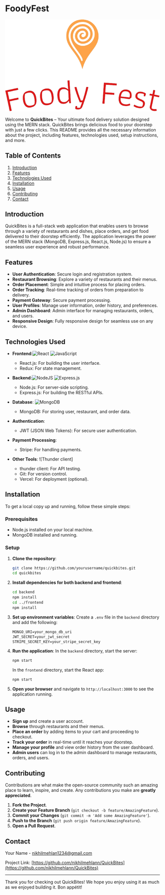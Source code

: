 # FoodyFest

![QuickBites Logo](frontend/src/assets/logo.png)

Welcome to **QuickBites** – Your ultimate food delivery solution designed using the MERN stack. QuickBites brings delicious food to your doorstep with just a few clicks. This README provides all the necessary information about the project, including features, technologies used, setup instructions, and more.

## Table of Contents
1. [Introduction](#introduction)
2. [Features](#features)
3. [Technologies Used](#technologies-used)
4. [Installation](#installation)
5. [Usage](#usage)
6. [Contributing](#contributing)
7. [Contact](#contact)

## Introduction
QuickBites is a full-stack web application that enables users to browse through a variety of restaurants and dishes, place orders, and get food delivered to their doorstep efficiently. The application leverages the power of the MERN stack (MongoDB, Express.js, React.js, Node.js) to ensure a seamless user experience and robust performance.

## Features
- **User Authentication**: Secure login and registration system.
- **Restaurant Browsing**: Explore a variety of restaurants and their menus.
- **Order Placement**: Simple and intuitive process for placing orders.
- **Order Tracking**: Real-time tracking of orders from preparation to delivery.
- **Payment Gateway**: Secure payment processing.
- **User Profiles**: Manage user information, order history, and preferences.
- **Admin Dashboard**: Admin interface for managing restaurants, orders, and users.
- **Responsive Design**: Fully responsive design for seamless use on any device.

## Technologies Used
- **Frontend**:![React](https://img.shields.io/badge/react-%2320232a.svg?style=for-the-badge&logo=react&logoColor=%2361DAFB) 
![JavaScript](https://img.shields.io/badge/javascript-%23323330.svg?style=for-the-badge&logo=javascript&logoColor=%23F7DF1E) 
  - React.js: For building the user interface.
  - Redux: For state management.
  
- **Backend**:![NodeJS](https://img.shields.io/badge/node.js-6DA55F?style=for-the-badge&logo=node.js&logoColor=white) ![Express.js](https://img.shields.io/badge/express.js-%23404d59.svg?style=for-the-badge&logo=express&logoColor=%2361DAFB) 
  - Node.js:  For server-side scripting.
  - Express.js: For building the RESTful APIs.
  
- **Database**:
![MongoDB](https://img.shields.io/badge/MongoDB-%234ea94b.svg?style=for-the-badge&logo=mongodb&logoColor=white) 
  - MongoDB: For storing user, restaurant, and order data.
  
- **Authentication**:
  - JWT (JSON Web Tokens): For secure user authentication.
  
- **Payment Processing**:
  - Stripe: For handling payments.
  
- **Other Tools**:
![Thunder client]
  - thunder client: For API testing.
  - Git: For version control.
  - Vercel: For deployment (optional).

## Installation
To get a local copy up and running, follow these simple steps:

### Prerequisites
- Node.js installed on your local machine.
- MongoDB installed and running.

### Setup

1. **Clone the repository**:
   ```sh
   git clone https://github.com/yourusername/quickbites.git
   cd quickbites
   ```

2. **Install dependencies for both backend and frontend**:
   ```sh
   cd backend
   npm install
   cd ../frontend
   npm install
   ```

3. **Set up environment variables**:
   Create a `.env` file in the `backend` directory and add the following:
   ```env
   MONGO_URI=your_mongo_db_uri
   JWT_SECRET=your_jwt_secret
   STRIPE_SECRET_KEY=your_stripe_secret_key
   ```

4. **Run the application**:
   In the `backend` directory, start the server:
   ```sh
   npm start
   ```
   In the `frontend` directory, start the React app:
   ```sh
   npm start
   ```

5. **Open your browser** and navigate to `http://localhost:3000` to see the application running.

## Usage
- **Sign up** and create a user account.
- **Browse** through restaurants and their menus.
- **Place an order** by adding items to your cart and proceeding to checkout.
- **Track your order** in real-time until it reaches your doorstep.
- **Manage your profile** and view order history from the user dashboard.
- **Admin users** can log in to the admin dashboard to manage restaurants, orders, and users.

## Contributing
Contributions are what make the open-source community such an amazing place to learn, inspire, and create. Any contributions you make are **greatly appreciated**.

1. **Fork the Project**.
2. **Create your Feature Branch** (`git checkout -b feature/AmazingFeature`).
3. **Commit your Changes** (`git commit -m 'Add some AmazingFeature'`).
4. **Push to the Branch** (`git push origin feature/AmazingFeature`).
5. **Open a Pull Request**.


## Contact
Your Name - [nikhilmehlan1234@gmail.com](mailto:your-nikhilmehlan1234@gmail.com.com)

Project Link: [https://github.com/nikhilmehlann/QuickBites](https://github.com/nikhilmehlann/QuickBites)

---

Thank you for checking out QuickBites! We hope you enjoy using it as much as we enjoyed building it. Bon appétit!
